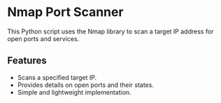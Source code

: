 <body>
    <h1>Nmap Port Scanner</h1>
    <p>This Python script uses the Nmap library to scan a target IP address for open ports and services.</p>
    <h2>Features</h2>
    <ul>
        <li>Scans a specified target IP.</li>
        <li>Provides details on open ports and their states.</li>
        <li>Simple and lightweight implementation.</li>
    </ul>
</body>
</html>
